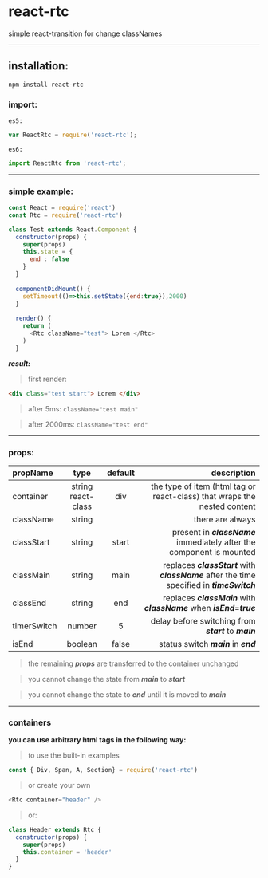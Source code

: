 # react-rtc
simple react-transition for change classNames
***


## installation:
```
npm install react-rtc
```

### import:

`es5:`
```js
var ReactRtc = require('react-rtc');
```
`es6:`
```js
import ReactRtc from 'react-rtc';
```
***

### simple example:

```js
const React = require('react')
const Rtc = require('react-rtc')

class Test extends React.Component {
  constructor(props) {
    super(props)
    this.state = {
      end : false
    }
  }
  
  componentDidMount() {
    setTimeout(()=>this.setState({end:true}),2000)
  }
  
  render() {
    return (
      <Rtc className="test"> Lorem </Rtc>
    )
  }
```
***result:***
> first render: 
```html
<div class="test start"> Lorem </div>
```

> after 5ms: ```className="test main"```

> after 2000ms: ```className="test end"```
***

### props:

propName|type|default|description
:---|:--:|:--:|---:
container|string<br/>react-class|div|the type of item (html tag or react-class) that wraps the nested content
className|string||there are always
classStart|string|start|present in ___className___ immediately after the component is mounted
classMain|string|main|replaces ___classStart___ with ___className___ after the time specified in ***timeSwitch***
classEnd|string|end|replaces ___classMain___ with ___className___ when ___isEnd___=***true***
timerSwitch|number|5|delay before switching from ___start___ to ___main___
isEnd|boolean|false|status switch ___main___ in ___end___


> the remaining ___props___ are transferred to the container unchanged

> you cannot change the state from ___main___ to ___start___

> you cannot change the state to ___end___ until it is moved to ___main___

***

### containers

**you can use arbitrary html tags in the following way:**
> to use the built-in examples
```js
const { Div, Span, A, Section} = require('react-rtc')
```

> or create your own

```js
<Rtc container="header" />
```

> or:

```js
class Header extends Rtc {
  constructor(props) {
    super(props)
    this.container = 'header'
  }
}
```